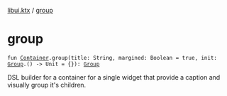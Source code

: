 [libui.ktx](README.md) / [group](group.md)

# group

`fun `[`Container`](-container/README.md)`.group(title: String, margined: Boolean = true, init: `[`Group`](-group/README.md)`.() -> Unit = {}): `[`Group`](-group/README.md)

DSL builder for a container for a single widget that provide
a caption and visually group it's children.

